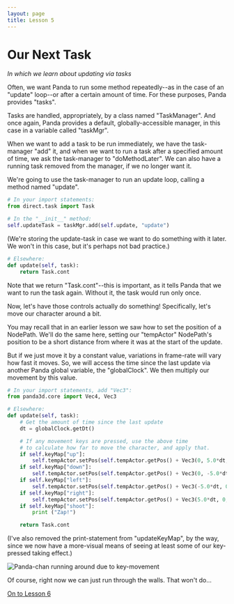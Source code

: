 ```yaml
---
layout: page
title: Lesson 5
---
```

Our Next Task
=
_In which we learn about updating via tasks_

Often, we want Panda to run some method repeatedly--as in the case of an "update" loop--or after a certain amount of time. For these purposes, Panda provides "tasks".

Tasks are handled, appropriately, by a class named "TaskManager". And once again, Panda provides a default, globally-accessible manager, in this case in a variable called "taskMgr".

When we want to add a task to be run immediately, we have the task-manager "add" it, and when we want to run a task after a specified amount of time, we ask the task-manager to "doMethodLater". We can also have a running task removed from the manager, if we no longer want it.

We're going to use the task-manager to run an update loop, calling a method named "update".

```python
# In your import statements:
from direct.task import Task
```

```python
# In the "__init__" method:
self.updateTask = taskMgr.add(self.update, "update")
```

(We're storing the update-task in case we want to do something with it later. We won't in this case, but it's perhaps not bad practice.)

```python
# Elsewhere:
def update(self, task):
    return Task.cont
```

Note that we return "Task.cont"--this is important, as it tells Panda that we want to run the task again. Without it, the task would run only once.

Now, let's have those controls actually do something! Specifically, let's move our character around a bit.

You may recall that in an earlier lesson we saw how to set the position of a NodePath. We'll do the same here, setting our "tempActor" NodePath's position to be a short distance from where it was at the start of the update.

But if we just move it by a constant value, variations in frame-rate will vary how fast it moves. So, we will access the time since the last update via another Panda global variable, the "globalClock". We then multiply our movement by this value.

```python
# In your import statements, add "Vec3":
from panda3d.core import Vec4, Vec3
```

```python
# Elsewhere:
def update(self, task):
    # Get the amount of time since the last update
    dt = globalClock.getDt()

    # If any movement keys are pressed, use the above time
    # to calculate how far to move the character, and apply that.
    if self.keyMap["up"]:
        self.tempActor.setPos(self.tempActor.getPos() + Vec3(0, 5.0*dt, 0))
    if self.keyMap["down"]:
        self.tempActor.setPos(self.tempActor.getPos() + Vec3(0, -5.0*dt, 0))
    if self.keyMap["left"]:
        self.tempActor.setPos(self.tempActor.getPos() + Vec3(-5.0*dt, 0, 0))
    if self.keyMap["right"]:
        self.tempActor.setPos(self.tempActor.getPos() + Vec3(5.0*dt, 0, 0))
    if self.keyMap["shoot"]:
        print ("Zap!")

    return Task.cont
```

(I've also removed the print-statement from "updateKeyMap", by the way, since we now have a more-visual means of seeing at least some of our key-pressed taking effect.)

![Panda-chan running around due to key-movement](images/tutMasicKeyMovement.gif "Run run run.")

Of course, right now we can just run through the walls. That won't do...

[On to Lesson 6][next]

[next]: tut_lesson06.html
